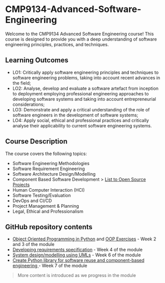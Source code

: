 # CMP9134-Advanced-Software-Engineering
Welcome to the CMP9134 Advanced Software Engineering course! This course is designed to provide you with a deep understanding of software engineering principles, practices, and techniques.

## Learning Outcomes
* LO1: Critically apply software engineering principles and techniques to software engineering problems, taking into
account recent advances in the field;
* LO2: Analyse, develop and evaluate a software artefact from inception to deployment employing professional
engineering approaches to developing software systems and taking into account entrepreneurial considerations;
* LO3: Demonstrate and apply a critical understanding of the role of software engineers in the development of software
systems;
* LO4: Apply social, ethical and professional practices and critically analyse their applicability to current software
engineering systems.

## Course Description
The course covers the following topics:
* Software Engineering Methodologies
* Software Requirement Engineering
* Software Architecture Design/Modelling
* Component Based Software Development > [List to Open Source Projects](OS-Project.md)
* Human Computer Interaction (HCI)
* Software Testing/Evaluation
* DevOps and CI/CD
* Project Management & Planning
* Legal, Ethical and Professionalism

## GitHub repository contents
* [Object Oriented Programming in Python](OOP.md) and [OOP Exercises](EXERCISES.md) - Week 2 and 3 of the module
* [Developing requirements specification](REQUIREMENTS-ENGINEERING.md) - Week 4 of the module
* [System design/modelling using UMLs](UML.md) - Week 6 of the module
* [Create Python library for software reuse and component-based engineering ](PyLibrary.md) - Week 7 of the module

> More content is introduced as we progress in the module

